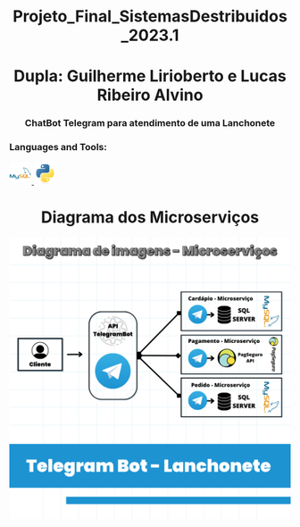 <h1 align="center">Projeto_Final_SistemasDestribuidos_2023.1 
<h1 align="center">Dupla: Guilherme Lirioberto e Lucas Ribeiro Alvino</h1>
<h3 align="center">ChatBot Telegram para atendimento de uma Lanchonete</h3>

<p align="left">
</p>

<h3 align="left">Languages and Tools:</h3>
<p align="left"> <a href="https://www.mysql.com/" target="_blank" rel="noreferrer"> <img src="https://raw.githubusercontent.com/devicons/devicon/master/icons/mysql/mysql-original-wordmark.svg" alt="mysql" width="40" height="40"/> </a> <a href="https://www.python.org" target="_blank" rel="noreferrer"> <img src="https://raw.githubusercontent.com/devicons/devicon/master/icons/python/python-original.svg" alt="python" width="40" height="40"/> </a> </p>

<h1 align="center">Diagrama dos Microserviços</h1>

![Microserviços.png](https://github.com/Liriogui/Projeto_Final_SistemasDestribuidos_2023.1/raw/master/Microserviços.png)

